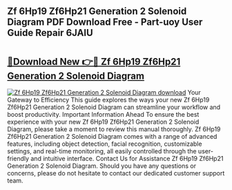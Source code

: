 ## Zf 6Hp19 Zf6Hp21 Generation 2 Solenoid Diagram PDF Download Free - Part-uoy User Guide Repair 6JAIU

# <h2><a href="http://dfqsa1s.blite.top/?on=Zf+6Hp19+Zf6Hp21+Generation+2+Solenoid+Diagram">🔗Download New 👉🔴 Zf 6Hp19 Zf6Hp21 Generation 2 Solenoid Diagram</a></h2>

[![Zf 6Hp19 Zf6Hp21 Generation 2 Solenoid Diagram download](https://i.imgur.com/lujVjoI.png)](http://dfqsa1s.blite.top/?on=Zf+6Hp19+Zf6Hp21+Generation+2+Solenoid+Diagram)
Your Gateway to Efficiency This guide explores the ways your new Zf 6Hp19 Zf6Hp21 Generation 2 Solenoid Diagram can streamline your workflow and boost productivity. Important Information Ahead To ensure the best experience with your new Zf 6Hp19 Zf6Hp21 Generation 2 Solenoid Diagram, please take a moment to review this manual thoroughly. Zf 6Hp19 Zf6Hp21 Generation 2 Solenoid Diagram comes with a range of advanced features, including object detection, facial recognition, customizable settings, and real-time monitoring, all easily controlled through the user-friendly and intuitive interface. Contact Us for Assistance Zf 6Hp19 Zf6Hp21 Generation 2 Solenoid Diagram. Should you have any questions or concerns, please do not hesitate to contact our dedicated customer support team.
